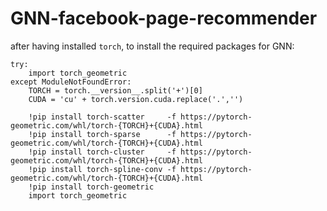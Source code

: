# GNN-facebook-page-recommender
 
after having installed `torch`, to install the required packages for GNN:

```
try: 
    import torch_geometric
except ModuleNotFoundError:
    TORCH = torch.__version__.split('+')[0]
    CUDA = 'cu' + torch.version.cuda.replace('.','')
    
    !pip install torch-scatter     -f https://pytorch-geometric.com/whl/torch-{TORCH}+{CUDA}.html
    !pip install torch-sparse      -f https://pytorch-geometric.com/whl/torch-{TORCH}+{CUDA}.html
    !pip install torch-cluster     -f https://pytorch-geometric.com/whl/torch-{TORCH}+{CUDA}.html
    !pip install torch-spline-conv -f https://pytorch-geometric.com/whl/torch-{TORCH}+{CUDA}.html
    !pip install torch-geometric 
    import torch_geometric

```
